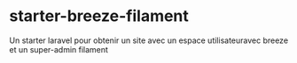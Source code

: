 # starter-breeze-filament
Un starter laravel pour obtenir un site avec un espace utilisateuravec breeze et un super-admin filament 
